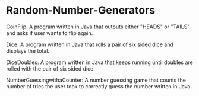 # Random-Number-Generators
CoinFlip: A program written in Java that outputs either "HEADS" or "TAILS" and asks if user wants to flip again. 

Dice: A program written in Java that rolls a pair of six sided dice and displays the total.

DiceDoubles: A program written in Java that keeps running until doubles are rolled with the pair of six sided dice.

NumberGuessingwithaCounter: A number guessing game that counts the number of tries the user took to correctly guess the number written in Java.
